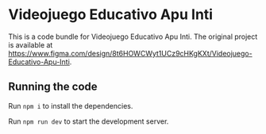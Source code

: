 
  # Videojuego Educativo Apu Inti

  This is a code bundle for Videojuego Educativo Apu Inti. The original project is available at https://www.figma.com/design/8t6HOWCWyt1UCz9cHKgKXt/Videojuego-Educativo-Apu-Inti.

  ## Running the code

  Run `npm i` to install the dependencies.

  Run `npm run dev` to start the development server.
  
